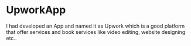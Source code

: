# UpworkApp
I had developed an App and named it as Upwork which is a good platform that offer services and book services like video editing, website designing etc..
